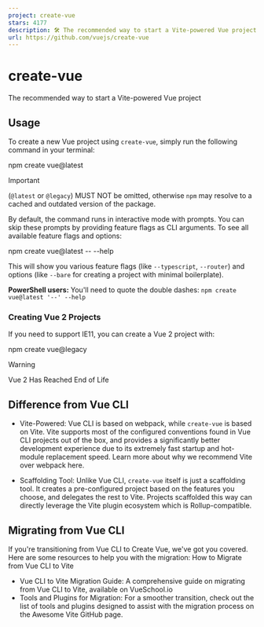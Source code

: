 ```yaml
---
project: create-vue
stars: 4177
description: 🛠️ The recommended way to start a Vite-powered Vue project
url: https://github.com/vuejs/create-vue
---
```


create-vue
==========

The recommended way to start a Vite-powered Vue project

Usage
-----

To create a new Vue project using `create-vue`, simply run the following command in your terminal:

npm create vue@latest

Important

(`@latest` or `@legacy`) MUST NOT be omitted, otherwise `npm` may resolve to a cached and outdated version of the package.

By default, the command runs in interactive mode with prompts. You can skip these prompts by providing feature flags as CLI arguments. To see all available feature flags and options:

npm create vue@latest -- --help

This will show you various feature flags (like `--typescript`, `--router`) and options (like `--bare` for creating a project with minimal boilerplate).

**PowerShell users:** You'll need to quote the double dashes: `npm create vue@latest '--' --help`

### Creating Vue 2 Projects

If you need to support IE11, you can create a Vue 2 project with:

npm create vue@legacy

Warning

Vue 2 Has Reached End of Life

Difference from Vue CLI
-----------------------

-   Vite-Powered: Vue CLI is based on webpack, while `create-vue` is based on Vite. Vite supports most of the configured conventions found in Vue CLI projects out of the box, and provides a significantly better development experience due to its extremely fast startup and hot-module replacement speed. Learn more about why we recommend Vite over webpack here.
    
-   Scaffolding Tool: Unlike Vue CLI, `create-vue` itself is just a scaffolding tool. It creates a pre-configured project based on the features you choose, and delegates the rest to Vite. Projects scaffolded this way can directly leverage the Vite plugin ecosystem which is Rollup-compatible.
    

Migrating from Vue CLI
----------------------

If you're transitioning from Vue CLI to Create Vue, we've got you covered. Here are some resources to help you with the migration: How to Migrate from Vue CLI to Vite

-   Vue CLI to Vite Migration Guide: A comprehensive guide on migrating from Vue CLI to Vite, available on VueSchool.io
-   Tools and Plugins for Migration: For a smoother transition, check out the list of tools and plugins designed to assist with the migration process on the Awesome Vite GitHub page.
